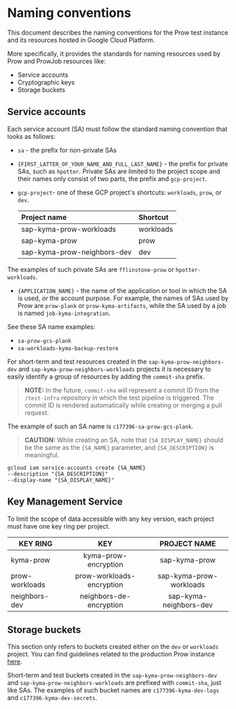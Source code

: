 # Naming conventions

This document describes the naming conventions for the Prow test instance and its resources hosted in Google Cloud Platform.

More specifically, it provides the standards for naming resources used by Prow and ProwJob resources like:
- Service accounts
- Cryptographic keys
- Storage buckets


## Service accounts

Each service account (SA) must follow the standard naming convention that looks as follows:
- `sa` - the prefix for non-private SAs
- `{FIRST_LATTER_OF_YOUR_NAME_AND_FULL_LAST_NAME}` - the prefix for private SAs, such as `hpotter`.
Private SAs are limited to the project scope and their names only consist of two parts, the prefix and `gcp-project`.

- `gcp-project`- one of these GCP project's shortcuts: `workloads`, `prow`, or `dev`.

    | Project name   | Shortcut |
    | :-----------------| :---------------- | 
    | sap-kyma-prow-workloads | workloads|
    | sap-kyma-prow | prow|
    | sap-kyma-prow-neighbors-dev | dev|
The examples of such private SAs are `fflinstone-prow` or `hpotter-workloads`.
- `{APPLICATION_NAME}` - the name of the application or tool in which the SA is used, or the account purpose. For example, the names of SAs used by Prow are `prow-plank` or `prow-kyma-artifacts`, while the SA used by a job is named `job-kyma-integration`.

See these SA name examples:
- `sa-prow-gcs-plank`
- `sa-workloads-kyma-backup-restore`

For short-term and test resources created in the `sap-kyma-prow-neighbors-dev` and `sap-kyma-prow-neighbors-workloads` projects it is necessary to easily identify a group of resources by adding the `commit-sha` prefix.

> **NOTE:** In the future, `commit-sha` will represent a commit ID from the `/test-infra` repository in which the test pipeline is triggered. The commit ID is rendered automatically while creating or merging a pull request.

The example of such an SA name is `c177396-sa-prow-gcs-plank`.

> **CAUTION:** While creating an SA, note that `{SA_DISPLAY_NAME}` should be the same as the `{SA_NAME}` parameter, and `{SA_DESCRIPTION}` is meaningful.

```
gcloud iam service-accounts create {SA_NAME}
--description "{SA_DESCRIPTION}"
--display-name "{SA_DISPLAY_NAME}"
```

## Key Management Service

To limit the scope of data accessible with any key version, each project must have one key ring per project.

| KEY RING         | KEY | PROJECT NAME           |
| ------------- |:-------------:|:-------------:|
| kyma-prow |  kyma-prow-encryption |sap-kyma-prow |
| prow-workloads | prow-workloads-encryption |sap-kyma-prow-workloads |
| neighbors-dev | neighbors-de-encryption |sap-kyma-neighbors-dev | 


## Storage buckets

This section only refers to buckets created either on the `dev` or `workloads` project. You can find guidelines related to the production Prow instance [here](./production-cluster-configuration.md).

Short-term and test buckets created in the `sap-kyma-prow-neighbors-dev` and `sap-kyma-prow-neighbors-workloads` are prefixed with `commit-sha`, just like SAs.
The examples of such bucket names are `c177396-kyma-dev-logs` and `c177396-kyma-dev-secrets`.
